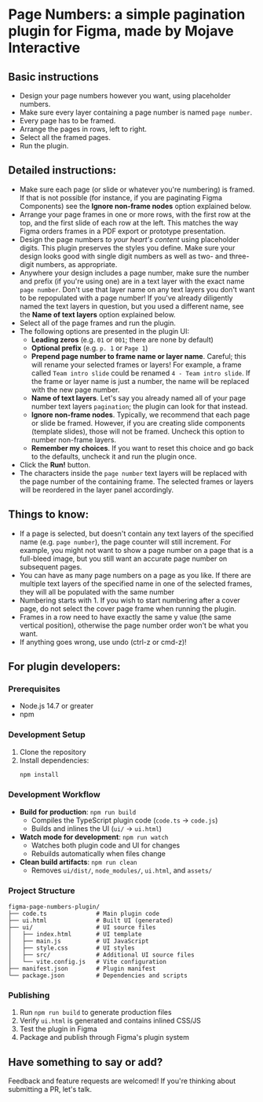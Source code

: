 # Page Numbers: a simple pagination plugin for Figma, made by Mojave Interactive

## Basic instructions
- Design your page numbers however you want, using placeholder numbers. 
- Make sure every layer containing a page number is named `page number`.
- Every page has to be framed.
- Arrange the pages in rows, left to right.
- Select all the framed pages.
- Run the plugin.

## Detailed instructions:
- Make sure each page (or slide or whatever you're numbering) is framed. If that is not possible (for instance, if you are paginating Figma Components) see the __Ignore non-frame nodes__ option explained below.
- Arrange your page frames in one or more rows, with the first row at the top, and the first slide of each row at the left. This matches the way Figma orders frames in a PDF export or prototype presentation.
- Design the page numbers *to your heart's content* using placeholder digits. This plugin preserves the styles you define. Make sure your design looks good with single digit numbers as well as two- and three- digit numbers, as appropriate.
- Anywhere your design includes a page number, make sure the number and prefix (if you're using one) are in a text layer with the exact name `page number`. Don't use that layer name on any text layers you don't want to be repopulated with a page number! If you've already diligently named the text layers in question, but you used a different name, see the __Name of text layers__ option explained below.
- Select all of the page frames and run the plugin.
- The following options are presented in the plugin UI:
    - __Leading zeros__ (e.g. `01` or `001`; there are none by default)
    - __Optional prefix__ (e.g. `p. 1` or `Page 1`)
    - __Prepend page number to frame name or layer name__. Careful; this will rename your selected frames or layers! For example, a frame called `Team intro slide` could be renamed `4 - Team intro slide`. If the frame or layer name is just a number, the name will be replaced with the new page number.
    - __Name of text layers__. Let's say you already named all of your page number text layers `pagination`; the plugin can look for that instead.
    - __Ignore non-frame nodes__. Typically, we recommend that each page or slide be framed. However, if you are creating slide components (template slides), those will not be framed. Uncheck this option to number non-frame layers.
    - __Remember my choices__. If you want to reset this choice and go back to the defaults, uncheck it and run the plugin once.
- Click the __Run!__ button.
- The characters inside the `page number` text layers will be replaced with the page number of the containing frame. The selected frames or layers will be reordered in the layer panel accordingly.

## Things to know:
- If a page is selected, but doesn't contain any text layers of the specified name (e.g. `page number`), the page counter will still increment. For example, you might not want to show a page number on a page that is a full-bleed image, but you still want an accurate page number on subsequent pages.
- You can have as many page numbers on a page as you like. If there are multiple text layers of the specified name in one of the selected frames, they will all be populated with the same number
- Numbering starts with 1. If you wish to start numbering after a cover page, do not select the cover page frame when running the plugin.
- Frames in a row need to have exactly the same y value (the same vertical position), otherwise the page number order won't be what you want.
- If anything goes wrong, use undo (ctrl-z or cmd-z)!

## For plugin developers:

### Prerequisites
- Node.js 14.7 or greater
- npm

### Development Setup
1. Clone the repository
2. Install dependencies:
   ```bash
   npm install
   ```

### Development Workflow
- **Build for production**: `npm run build`
  - Compiles the TypeScript plugin code (`code.ts` → `code.js`)
  - Builds and inlines the UI (`ui/` → `ui.html`)
- **Watch mode for development**: `npm run watch`
  - Watches both plugin code and UI for changes
  - Rebuilds automatically when files change
- **Clean build artifacts**: `npm run clean`
  - Removes `ui/dist/`, `node_modules/`, `ui.html`, and `assets/`

### Project Structure
```
figma-page-numbers-plugin/
├── code.ts              # Main plugin code
├── ui.html              # Built UI (generated)
├── ui/                  # UI source files
│   ├── index.html       # UI template
│   ├── main.js          # UI JavaScript
│   ├── style.css        # UI styles
│   ├── src/             # Additional UI source files
│   └── vite.config.js   # Vite configuration
├── manifest.json        # Plugin manifest
└── package.json         # Dependencies and scripts
```

### Publishing
1. Run `npm run build` to generate production files
2. Verify `ui.html` is generated and contains inlined CSS/JS
3. Test the plugin in Figma
4. Package and publish through Figma's plugin system

## Have something to say or add?
Feedback and feature requests are welcomed! If you're thinking about submitting a PR, let's talk.
